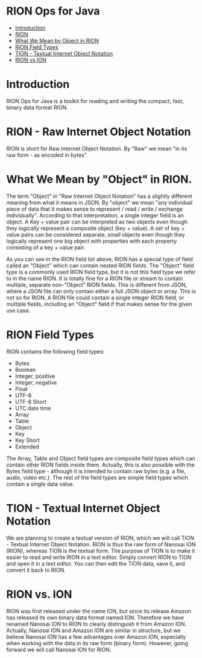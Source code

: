 # RION Ops for Java

 - [Introduction](#introduction)
 - [RION](#rion)
 - [What We Mean by Object in RION](#what-we-mean-by-object-in-rion)
 - [RION Field Types](#rion-field-types)
 - [TION - Textual Internet Object Notation](#tion)
 - [RION vs ION](#rion-vs-ion)


<a name="introduction"></a>

# Introduction
RION Ops for Java is a toolkit for reading and writing the compact, fast, binary data format RION.


<a name="rion"></a>

# RION - Raw Internet Object Notation
RION is short for Raw Internet Object Notation. By "Raw" we mean "in its raw form - as encoded in bytes".



<a name="what-we-mean-by-object-in-rion"></a>

# What We Mean by "Object" in RION.
The term "Object" in "Raw Internet Object Notation" has a slightly different meaning from what it means in JSON.
By "object" we mean "any individual piece of data that it makes sense to represent / read / write / exchange individually".
According to that interpretation, a single integer field is an object. A Key + value pair can be interpreted as two objects
even though they logically represent a composite object (key + value). A set of key + value pairs can be considered
separate, small objects even though they logically represent one big object with properties with each property consisting
of a key + value pair.

As you can see in the RION field list above, RION has a special type of field called an "Object" which can contain
nested RION fields. The "Object" field type is a commonly used RION field type, but it is not this field type we
refer to in the name RION. It is totally fine for a RION file or stream to contain multiple, separate non-"Object"
RION fields. This is different from JSON, where a JSON file can only contain either a full JSON object or array.
This is not so for RION. A RION file could contain a single integer RION field, or multiple fields, including an
"Object" field if that makes sense for the given use case.


<a name="rion-field-types"></a>

# RION Field Types
RION contains the following field types:

 - Bytes
 - Boolean
 - Integer, positive
 - Integer, negative
 - Float
 - UTF-8
 - UTF-8 Short
 - UTC date time
 - Array
 - Table
 - Object
 - Key
 - Key Short
 - Extended

The Array, Table and Object field types are composite field types which can contain other RION fields inside them.
Actually, this is also possible with the Bytes field type - although it is intended to contain raw bytes (e.g. a file, audio, video etc.).
The rest of the field types are simple field types which contain a single data value.





<a name="tion"></a>

# TION - Textual Internet Object Notation
We are planning to create a textual version of RION, which we will call TION - Textual Internet Object Notation.
RION is thus the raw form of Nanosai ION (RION), whereas TION is the textual form. The purpose of TION is to
make it easier to read and write RION in a text editor. Simply convert RION to TION and open it in a text editor.
You can then edit the TION data, save it, and convert it back to RION.


<a name="rion-vs-ion"></a>

# RION vs. ION
RION was first released under the name ION, but since its release Amazon has released its own binary data format
named ION. Therefore we have renamed Nanosai ION to RION to clearly distinguish it from Amazon ION. Actually,
Nanosai ION and Amazon ION are similar in structure, but we believe Nanosai ION has a few advantages over Amazon ION,
especially when working with the data in its raw form (binary form). However, going forward we will call Nanosai ION
for RION.
